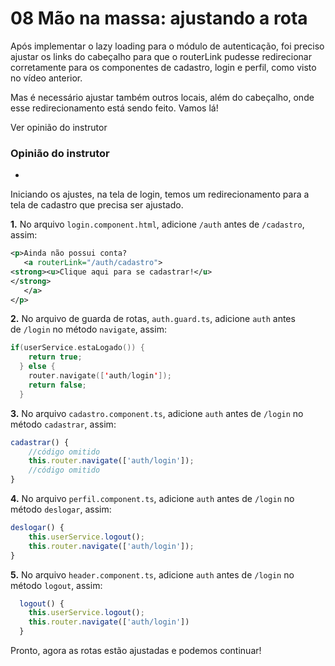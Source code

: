 # 08 Mão na massa: ajustando a rota

Após implementar o lazy loading para o módulo de autenticação, foi preciso ajustar os links do cabeçalho para que o routerLink pudesse redirecionar corretamente para os componentes de cadastro, login e perfil, como visto no vídeo anterior.

Mas é necessário ajustar também outros locais, além do cabeçalho, onde esse redirecionamento está sendo feito. Vamos lá!

Ver opinião do instrutor

### Opinião do instrutor

- [](https://cursos.alura.com.br/suggestions/new/angular-modularizacao-lazy-loading-interceptors/143346/opinion)

Iniciando os ajustes, na tela de login, temos um redirecionamento para a tela de cadastro que precisa ser ajustado.

**1.** No arquivo `login.component.html`, adicione `/auth` antes de `/cadastro`, assim:

```xml
<p>Ainda não possui conta?
   <a routerLink="/auth/cadastro">
<strong><u>Clique aqui para se cadastrar!</u>
</strong>
   </a>
</p>
```

**2.** No arquivo de guarda de rotas, `auth.guard.ts`, adicione `auth` antes de `/login` no método `navigate`, assim:

```kotlin
if(userService.estaLogado()) {
    return true;
  } else {
    router.navigate(['auth/login']);
    return false;
  }
```

**3.** No arquivo `cadastro.component.ts`, adicione `auth` antes de `/login` no método `cadastrar`, assim:

```javascript
cadastrar() {
    //código omitido
    this.router.navigate(['auth/login']);
    //código omitido
}
```

**4.** No arquivo `perfil.component.ts`, adicione `auth` antes de `/login` no método `deslogar`, assim:

```javascript
deslogar() {
    this.userService.logout();
    this.router.navigate(['auth/login']);
}
```

**5.** No arquivo `header.component.ts`, adicione `auth` antes de `/login` no método `logout`, assim:

```javascript
  logout() {
    this.userService.logout();
    this.router.navigate(['auth/login'])
  }
```

Pronto, agora as rotas estão ajustadas e podemos continuar!